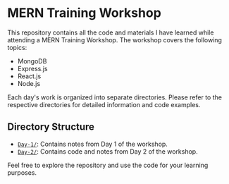 # MERN Training Workshop

This repository contains all the code and materials I have learned while attending a MERN Training Workshop. The workshop covers the following topics:

- MongoDB
- Express.js
- React.js
- Node.js

Each day's work is organized into separate directories. Please refer to the respective directories for detailed information and code examples.

## Directory Structure

- <a href=/Day-1>`Day-1/`</a>: Contains notes from Day 1 of the workshop.
- <a href=/Day-2>`Day-2/`</a>: Contains code and notes from Day 2 of the workshop.

Feel free to explore the repository and use the code for your learning purposes.
